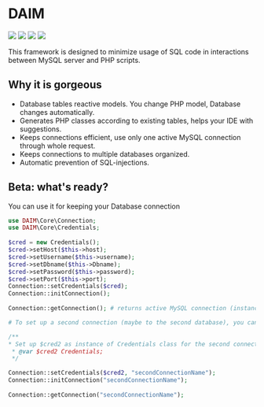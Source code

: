 # DAIM
![](https://img.shields.io/badge/status-beta-red)
![](https://img.shields.io/circleci/build/github/AlexRoar/DAIM/master)
![](https://img.shields.io/github/repo-size/AlexRoar/DAIM)
![](https://img.shields.io/github/last-commit/AlexRoar/DAIM)

This framework is designed to minimize usage of SQL code in interactions between MySQL server and PHP scripts.

## Why it is gorgeous

- Database tables reactive models. You change PHP model, Database changes automatically.
- Generates PHP classes according to existing tables, helps your IDE with suggestions.
- Keeps connections efficient, use only one active MySQL connection through whole request.
- Keeps connections to multiple databases organized.
- Automatic prevention of SQL-injections.

## Beta: what's ready?

You can use it for keeping your Database connection
```php
use DAIM\Core\Connection;
use DAIM\Core\Credentials;
    
$cred = new Credentials();
$cred->setHost($this->host);
$cred->setUsername($this->username);
$cred->setDbname($this->Dbname);
$cred->setPassword($this->password);
$cred->setPort($this->port);
Connection::setCredentials($cred);
Connection::initConnection();
   
Connection::getConnection(); # returns active MySQL connection (instance of mysqli class);

# To set up a second connection (maybe to the second database), you can create additional connection mode:

/**
* Set up $cred2 as instance of Credentials class for the second connection
 * @var $cred2 Credentials;
 */

Connection::setCredentials($cred2, "secondConnectionName");
Connection::initConnection("secondConnectionName");
    
Connection::getConnection("secondConnectionName");
```